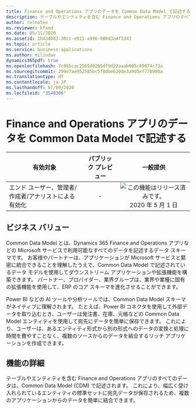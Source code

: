 ```yaml
---
title: Finance and Operations アプリのデータを Common Data Model で記述する
description: テーブルやエンティティを含む Finance and Operations アプリのすべてのデータが、Common Data Model で記述されます。
author: relnotes
ms.reviewer: kfend
ms.date: 05/11/2020
ms.assetid: 1b434b83-30cc-e911-a996-000d3a4f3343
ms.topic: article
ms.service: business-applications
ms.author: milindav
dynamics365pdf: true
ms.openlocfilehash: 7c065cac2565d02b5df9d22aaab605c89074c73a
ms.sourcegitcommit: 299e7ae952585bc5f8dbe620de3a9d5ef778990a
ms.translationtype: HT
ms.contentlocale: ja-JP
ms.lasthandoff: 07/09/2020
ms.locfileid: "3548306"
---
```

# <a name="finance-and-operations-apps-data-is-described-in-common-data-model"></a>Finance and Operations アプリのデータを Common Data Model で記述する


| 有効対象    |  パブリック プレビュー | 一般提供 | 
| ---------- | :----------: |:----------: |
|エンド ユーザー、管理者/作成者/アナリストによる有効化|-| ![この機能はリリース済みです。](/dynamics365-release-plan/media/green-checkmark.png "この機能はリリース済みです。") 2020 年 5 月 1 日|


## <a name="business-value"></a>ビジネス バリュー
<!-- bv start -->
Common Data Model とは、Dynamics 365 Finance and Operations アプリなどの Microsoft サービスで利用可能なすべてのデータを記述するデータ スキーマです。 お客様やパートナーは、アプリケーションが Microsoft サービスと緊密に統合できることを理解したうえで、Common Data Model で記述されているデータ モデルを使用してダウンストリーム アプリケーションや拡張機能を構築できます。 パートナー、プロバイダー、業界グループは、業界や業種に固有の拡張機能を使用して、ERP のコア スキーマを進化させることができます。

Power BI などの AI ツールや分析ツールでは、Common Data Model スキーマがネイティブに理解されます。 たとえば、Power BI コネクタを使用して外部データを取り込むとき、ユーザーは発注書、在庫、元帳などの Common Data Model エンティティを使用して宛先にデータを簡単に保存できます。 これにより、ユーザーは、あるエンティティ形式から別の形式へのデータの変換と処理に時間を費やすことなく、複数のソースからのデータを結合するリッチ アプリケーションを作成できます。
<!-- bv end -->



## <a name="feature-details"></a>機能の詳細
<!--feature detail start -->
テーブルやエンティティを含む Finance and Operations アプリのすべてのデータは、Common Data Model (CDM) で記述されます。 これにより、幅広く受け入れられているエンティティの標準セットに宛先データが保存されるため、複数のアプリケーションからのデータを簡単に結合できます。
<!--feature detail end -->









